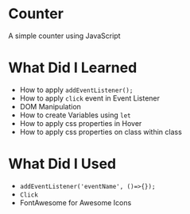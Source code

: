 # Counter
A simple counter using JavaScript
# What Did I Learned
<ul>
  <li>How to apply <code>addEventListener();</code></li>
  <li>How to apply <code>click</code> event in Event Listener</li>
  <li>DOM Manipulation</li>
  <li>How to create Variables using <code>let</code></li>
  <li>How to apply css properties in Hover</li>
  <li>How to apply css properties on class within class</li>
 </ul>
 
# What Did I Used
<ul>
  <li><code>addEventListener('eventName', ()=>{});</code></li>
  <li><code>Click</code></li>
  <li>FontAwesome for Awesome Icons</li>
</ul>
